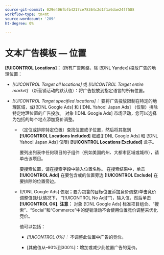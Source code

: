 ```yaml
---
source-git-commit: 029e406fbfb4217ce78364c2d1f1a6dae24ff588
workflow-type: tm+mt
source-wordcount: '209'
ht-degree: 0%

---
```

# 文本广告模板 — 位置

**[!UICONTROL Locations]：** (所有广告网络，除 [!DNL Yandex])投放广告的地理位置：

* *[!UICONTROL Target all locations]* 或 *[!UICONTROL Target entire market]* （新营销活动的默认值）：将广告投放到指定语言的所有位置。

* *[!UICONTROL Target specified locations]：* 要将广告投放限制在特定的地理区域，或([!DNL Google Ads] 和 [!DNL Yahoo! Japan Ads] （仅限）排除特定地理位置的广告投放。 对象 [!DNL Google Ads] 市场活动，您可以选择为包括的每个地点添加竞价调整。

   * （定位或排除特定位置）查找位置或子位置，然后将其拖到 **[!UICONTROL Locations Included]** 框或([!DNL Google Ads] 和 [!DNL Yahoo! Japan Ads] 仅限) **[!UICONTROL Locations Excluded]** 盒子。

      要列出列表中任何项目的子组件（例如美国的州、大都市区域或城市），请单击该项目。

      要搜索位置，请在搜索字段中输入位置名称。 在搜索结果中，单击 **[!UICONTROL Add]** 在要包含或的位置旁边 **[!UICONTROL Exclude]** 在要排除的位置旁边。

   * ([!DNL Google Ads] 仅限；要为包含的目标位置添加竞价调整)单击竞价调整值(默认情况下， ”[!UICONTROL No Adj]“”)，输入值，然后单击 **[!UICONTROL OK]**. **注意：** 对象 [!DNL Google Ads] 标准项目组合、“搜索”、“Social”和“Commerce”中的促销活动不会使用位置竞价调整来优化竞价。

      值可以包括：

      * *[!UICONTROL 0%]：* 不调整此位置中广告的竞价。

      * \[其他值从–90%到300%\]：增加或减少此位置广告的竞价。
